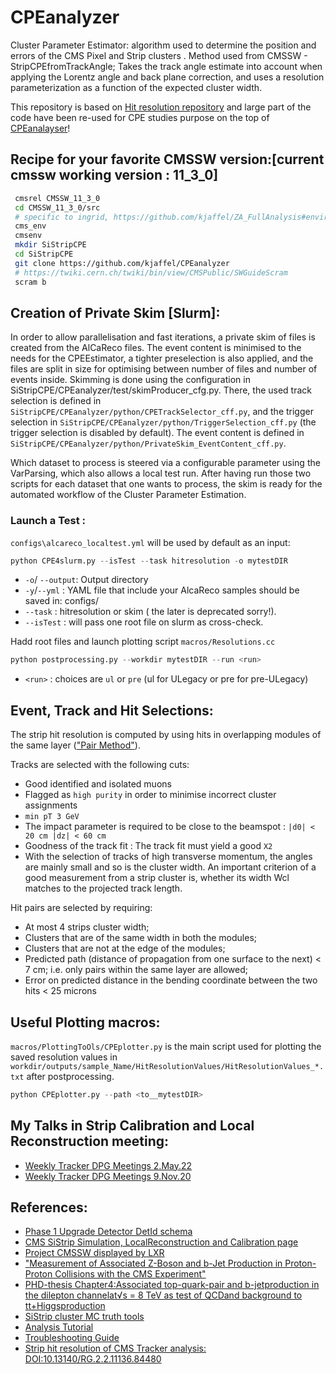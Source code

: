 # CPEanalyzer
Cluster Parameter Estimator: algorithm used to determine the position and errors of the CMS Pixel and Strip clusters .
Method used from CMSSW - StripCPEfromTrackAngle; Takes the track angle estimate into account when applying the Lorentz angle and back plane correction, and uses a resolution parameterization as a function of the expected cluster width. 

This repository is based on [Hit resolution repository](https://gitlab.cern.ch/coldham/hitresolutionproject/-/tree/master) and large part of the code have been re-used for CPE studies purpose on the top of [CPEanalayser](https://github.com/delaere/cmssw/tree/CPE_from-CMSSW_10_6_2/UserCode/CPEanalyzer)!
## Recipe for your favorite CMSSW version:[current cmssw working version : 11_3_0]
```bash
 cmsrel CMSSW_11_3_0
 cd CMSSW_11_3_0/src
 # specific to ingrid, https://github.com/kjaffel/ZA_FullAnalysis#environment-setup-always- 
 cms_env 
 cmsenv
 mkdir SiStripCPE
 cd SiStripCPE
 git clone https://github.com/kjaffel/CPEanalyzer
 # https://twiki.cern.ch/twiki/bin/view/CMSPublic/SWGuideScram
 scram b 
```
## Creation of Private Skim [Slurm]:
In order to allow parallelisation and fast iterations, a private skim of files is created from the AlCaReco files. The event content is minimised to the needs for the CPEEstimator, a tighter preselection is also applied, and the files are split in size for optimising between number of files and number of events inside. Skimming is done using the configuration in SiStripCPE/CPEanalyzer/test/skimProducer_cfg.py. There, the used track selection is defined in `SiStripCPE/CPEanalyzer/python/CPETrackSelector_cff.py`, and the trigger selection in `SiStripCPE/CPEanalyzer/python/TriggerSelection_cff.py` (the trigger selection is disabled by default). The event content is defined in `SiStripCPE/CPEanalyzer/python/PrivateSkim_EventContent_cff.py`.

 Which dataset to process is steered via a configurable parameter using the VarParsing, which also allows a local test run. After having run those two scripts for each dataset that one wants to process, the skim is ready for the automated workflow of the Cluster Parameter Estimation. 
### Launch a Test :
`configs\alcareco_localtest.yml` will be used by default as an input:
```python
python CPE4slurm.py --isTest --task hitresolution -o mytestDIR
```
- ``-o``/ ``--output``:  Output directory 
- ``-y``/``--yml``    :  YAML file that include your AlcaReco samples should be saved in: configs/
- ``--task``   :  hitresolution or skim ( the later is deprecated sorry!).
- ``--isTest`` :  will pass one root file on slurm as cross-check.

Hadd root files and launch plotting script ``macros/Resolutions.cc``
```python
python postprocessing.py --workdir mytestDIR --run <run>
```
- ``<run>`` : choices are ``ul`` or ``pre`` (ul for ULegacy or pre for pre-ULegacy)
## Event, Track and Hit Selections:
The strip hit resolution is computed by using hits in overlapping modules of the same layer (["Pair Method"](https://indico.cern.ch/event/305395/contributions/701396/attachments/580300/798934/nmccoll_3_13_RecHitRes.pdf)).

Tracks are selected with the following cuts:
- Good identified and isolated muons 
- Flagged as `high purity` in order to minimise incorrect cluster assignments
- `min pT 3 GeV`
- The impact parameter is required to be close to the beamspot : `|d0| < 20 cm |dz| < 60 cm`
- Goodness of the track fit : The track fit must yield a good `X2`
- With the selection of tracks of high transverse momentum, the angles are mainly small and so is the cluster width. 
An important criterion of a good measurement from a strip cluster is, whether its width Wcl matches to the projected track length. 

Hit pairs are selected by requiring:
- At most 4 strips cluster width;
- Clusters that are of the same width in both the modules;
- Clusters that are not at the edge of the modules;
- Predicted path (distance of propagation from one surface to the next) < 7 cm; i.e. only pairs within the same layer are allowed;
- Error on predicted distance in the bending coordinate between the two hits < 25 microns 

## Useful Plotting macros:
``macros/PlottingToOls/CPEplotter.py`` is the main script used for plotting the saved resolution values in ``workdir/outputs/sample_Name/HitResolutionValues/HitResolutionValues_*.txt`` after postprocessing.
```python
python CPEplotter.py --path <to__mytestDIR>
```

## My Talks in Strip Calibration and Local Reconstruction meeting:
- [Weekly Tracker DPG Meetings 2.May.22](https://indico.cern.ch/event/1140520/#2-cpe-update)
- [Weekly Tracker DPG Meetings 9.Nov.20](https://indico.cern.ch/event/934813/#60-cpe-reparameterization)

## References:
- [Phase 1 Upgrade Detector DetId schema](https://github.com/cms-sw/cmssw/blob/master/Geometry/TrackerNumberingBuilder/README.md)
- [CMS SiStrip Simulation, LocalReconstruction and Calibration page](https://twiki.cern.ch/twiki/bin/viewauth/CMS/SiStripCalibration)
- [Project CMSSW displayed by LXR](https://cmssdt.cern.ch/lxr/source/DataFormats/SiStripCluster/interface/SiStripClusterTools.h)
- ["Measurement of Associated Z-Boson and b-Jet Production in Proton-Proton Collisions with the CMS Experiment"](http://cdsweb.cern.ch/record/1476930)
- [PHD-thesis Chapter4:Associated top-quark-pair and b-jetproduction in the dilepton channelat√s = 8  TeV as test of QCDand background to tt+Higgsproduction](https://bib-pubdb1.desy.de/record/222384/files/thesis.pdf)
- [ SiStrip cluster MC truth tools ](https://twiki.cern.ch/twiki/bin/view/CMSPublic/SWGuideStripClusterMCtruth)
- [ Analysis Tutorial](http://www.t2.ucsd.edu/twiki2/bin/view/UCSDTier2/AnalysisTutorial?sortcol=table;table=up#Efficiency_Plots)
- [Troubleshooting Guide](https://twiki.cern.ch/twiki/bin/view/CMSPublic/WorkBookTroubleShooting)
- [Strip hit resolution of CMS Tracker analysis: DOI:10.13140/RG.2.2.11136.84480](https://www.researchgate.net/publication/317633066_Strip_hit_resolution_of_CMS_Tracker_analysis)
